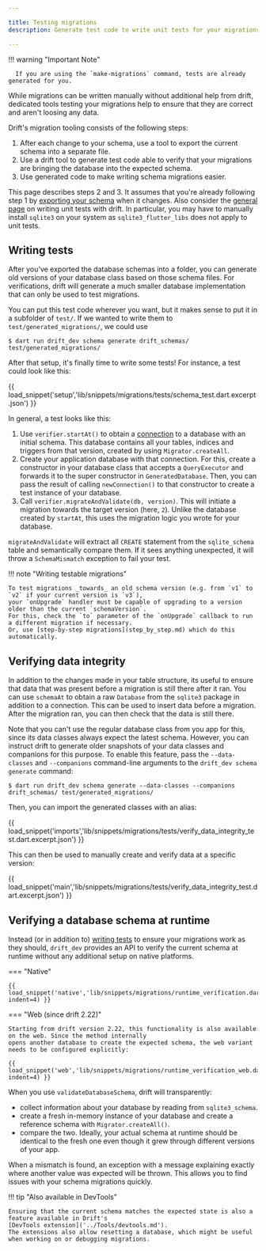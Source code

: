 ```yaml
---

title: Testing migrations
description: Generate test code to write unit tests for your migrations.

---
```


!!! warning "Important Note"

      If you are using the `make-migrations` command, tests are already generated for you.



While migrations can be written manually without additional help from drift, dedicated tools testing
your migrations help to ensure that they are correct and aren't loosing any data.

Drift's migration tooling consists of the following steps:

1. After each change to your schema, use a tool to export the current schema into a separate file.
2. Use a drift tool to generate test code able to verify that your migrations are bringing the database
   into the expected schema.
3. Use generated code to make writing schema migrations easier.

This page describes steps 2 and 3. It assumes that you're already following step 1 by
[exporting your schema](exports.md) when it changes.
Also consider the [general page](../testing.md) on writing unit tests with drift.
In particular, you may have to manually install `sqlite3` on your system as `sqlite3_flutter_libs` does
not apply to unit tests.

## Writing tests

After you've exported the database schemas into a folder, you can generate old versions of your database class
based on those schema files.
For verifications, drift will generate a much smaller database implementation that can only be used to
test migrations.

You can put this test code wherever you want, but it makes sense to put it in a subfolder of `test/`.
If we wanted to write them to `test/generated_migrations/`, we could use

```
$ dart run drift_dev schema generate drift_schemas/ test/generated_migrations/
```

After that setup, it's finally time to write some tests! For instance, a test could look like this:

{{ load_snippet('setup','lib/snippets/migrations/tests/schema_test.dart.excerpt.json') }}

In general, a test looks like this:

1. Use `verifier.startAt()` to obtain a [connection](https://drift.simonbinder.eu/api/drift/databaseconnection-class)
   to a database with an initial schema.
   This database contains all your tables, indices and triggers from that version, created by using `Migrator.createAll`.
2. Create your application database with that connection. For this, create a constructor in your database class that
   accepts a `QueryExecutor` and forwards it to the super constructor in `GeneratedDatabase`.
   Then, you can pass the result of calling `newConnection()` to that constructor to create a test instance of your
   database.
3. Call `verifier.migrateAndValidate(db, version)`. This will initiate a migration towards the target version (here, `2`).
   Unlike the database created by `startAt`, this uses the migration logic you wrote for your database.

`migrateAndValidate` will extract all `CREATE` statement from the `sqlite_schema` table and semantically compare them.
If it sees anything unexpected, it will throw a `SchemaMismatch` exception to fail your test.

!!! note "Writing testable migrations"

    To test migrations _towards_ an old schema version (e.g. from `v1` to `v2` if your current version is `v3`),
    your `onUpgrade` handler must be capable of upgrading to a version older than the current `schemaVersion`.
    For this, check the `to` parameter of the `onUpgrade` callback to run a different migration if necessary.
    Or, use [step-by-step migrations](step_by_step.md) which do this automatically.


## Verifying data integrity

In addition to the changes made in your table structure, its useful to ensure that data that was present before a migration
is still there after it ran.
You can use `schemaAt` to obtain a raw `Database` from the `sqlite3` package in addition to a connection.
This can be used to insert data before a migration. After the migration ran, you can then check that the data is still there.

Note that you can't use the regular database class from you app for this, since its data classes always expect the latest
schema. However, you can instruct drift to generate older snapshots of your data classes and companions for this purpose.
To enable this feature, pass the `--data-classes` and `--companions` command-line arguments to the `drift_dev schema generate`
command:

```
$ dart run drift_dev schema generate --data-classes --companions drift_schemas/ test/generated_migrations/
```

Then, you can import the generated classes with an alias:

{{ load_snippet('imports','lib/snippets/migrations/tests/verify_data_integrity_test.dart.excerpt.json') }}

This can then be used to manually create and verify data at a specific version:

{{ load_snippet('main','lib/snippets/migrations/tests/verify_data_integrity_test.dart.excerpt.json') }}

## Verifying a database schema at runtime

Instead (or in addition to) [writing tests](#verifying-a-database-schema-at-runtime) to ensure your migrations work as they should,
`drift_dev` provides an API  to verify the current schema at runtime without any additional setup on native platforms.


=== "Native"

    {{ load_snippet('native','lib/snippets/migrations/runtime_verification.dart.excerpt.json', indent=4) }}


=== "Web (since drift 2.22)"

    Starting from drift version 2.22, this functionality is also available on the web. Since the method internally
    opens another database to create the expected schema, the web variant needs to be configured explicitly:

    {{ load_snippet('web','lib/snippets/migrations/runtime_verification_web.dart.excerpt.json', indent=4) }}


When you use `validateDatabaseSchema`, drift will transparently:

- collect information about your database by reading from `sqlite3_schema`.
- create a fresh in-memory instance of your database and create a reference schema with `Migrator.createAll()`.
- compare the two. Ideally, your actual schema at runtime should be identical to the fresh one even though it
  grew through different versions of your app.

When a mismatch is found, an exception with a message explaining exactly where another value was expected will
be thrown.
This allows you to find issues with your schema migrations quickly.

!!! tip "Also available in DevTools"

    Ensuring that the current schema matches the expected state is also a feature available in Drift's
    [DevTools extension]('../Tools/devtools.md').
    The extensions also allow resetting a database, which might be useful when working on or debugging migrations.
